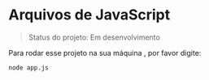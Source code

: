<h1> Arquivos de JavaScript </h1>

> Status do projeto: Em desenvolvimento

Para rodar esse projeto na sua máquina , por favor digite:

```
node app.js
```


